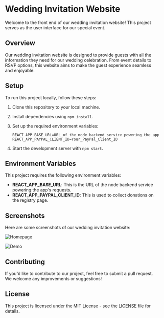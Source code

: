 # Wedding Invitation Website

Welcome to the front end of our wedding invitation website! This project serves as the user interface for our special event.

## Overview

Our wedding invitation website is designed to provide guests with all the information they need for our wedding celebration. From event details to RSVP options, this website aims to make the guest experience seamless and enjoyable.

## Setup

To run this project locally, follow these steps:

1. Clone this repository to your local machine.
2. Install dependencies using `npm install`.
3. Set up the required environment variables:

    ```
    REACT_APP_BASE_URL=URL_of_the_node_backend_service_powering_the_app's_requests
    REACT_APP_PAYPAL_CLIENT_ID=Your_PayPal_Client_ID
    ```

4. Start the development server with `npm start`.

## Environment Variables

This project requires the following environment variables:

- **REACT_APP_BASE_URL**: This is the URL of the node backend service powering the app's requests.
- **REACT_APP_PAYPAL_CLIENT_ID**: This is used to collect donations on the registry page.

## Screenshots

Here are some screenshots of our wedding invitation website:

![Homepage](https://tinyurl.com/22nfyanu)

![Demo](https://www.awesomescreenshot.com/video/26122832?key=eaa4c9c3efd8268e586c5d66146cb756)

## Contributing

If you'd like to contribute to our project, feel free to submit a pull request. We welcome any improvements or suggestions!

## License

This project is licensed under the MIT License - see the [LICENSE](LICENSE) file for details.

